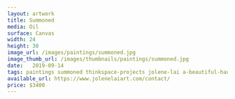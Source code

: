 ```yaml
---
layout: artwork
title: Summoned
media: Oil
surface: Canvas
width: 24
height: 30
image_url: /images/paintings/summoned.jpg
image_thumb_url: /images/thumbnails/paintings/summoned.jpg
date:   2019-09-14
tags: paintings summoned thinkspace-projects jolene-lai a-beautiful-haunting
available_url: https://www.jolenelaiart.com/contact/
price: $3400
---
```

